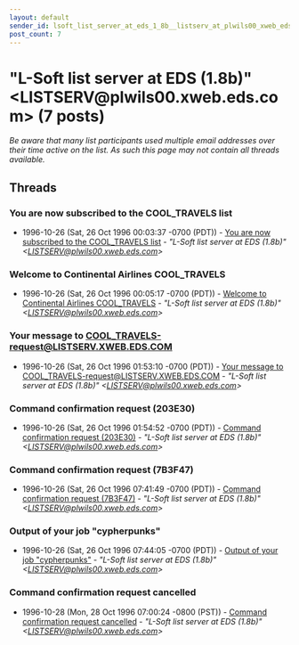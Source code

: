 ```yaml
---
layout: default
sender_id: lsoft_list_server_at_eds_1_8b__listserv_at_plwils00_xweb_eds_com_
post_count: 7
---
```


# "L-Soft list server at EDS (1.8b)"             <LISTSERV<span>@</span>plwils00.xweb.eds.com> (7 posts)

_Be aware that many list participants used multiple email addresses over their time active on the list. As such this page may not contain all threads available._

## Threads

### You are now subscribed to the COOL_TRAVELS list
+ 1996-10-26 (Sat, 26 Oct 1996 00:03:37 -0700 (PDT)) - [You are now subscribed to the COOL_TRAVELS list](/archive/1996/10/cbe86f43b82fe5bc9ec7f3d5af18e6dabc5a5fb6429fbf504e67c924a5f569cd) - _"L-Soft list server at EDS (1.8b)"             \<LISTSERV@plwils00.xweb.eds.com\>_

### Welcome to Continental Airlines COOL_TRAVELS
+ 1996-10-26 (Sat, 26 Oct 1996 00:05:17 -0700 (PDT)) - [Welcome to Continental Airlines COOL_TRAVELS](/archive/1996/10/0815632e4ad7c50553d0ab22cc2dba24fb5c1d997d22895d21c7308ab88e910f) - _"L-Soft list server at EDS (1.8b)"             \<LISTSERV@plwils00.xweb.eds.com\>_

### Your message to COOL_TRAVELS-request@LISTSERV.XWEB.EDS.COM
+ 1996-10-26 (Sat, 26 Oct 1996 01:53:10 -0700 (PDT)) - [Your message to COOL_TRAVELS-request@LISTSERV.XWEB.EDS.COM](/archive/1996/10/5a2025403b8a49d02ad2368e99f4249cc768f74d3e59358bf8b26ad2233821c3) - _"L-Soft list server at EDS (1.8b)"             \<LISTSERV@plwils00.xweb.eds.com\>_

### Command confirmation request (203E30)
+ 1996-10-26 (Sat, 26 Oct 1996 01:54:52 -0700 (PDT)) - [Command confirmation request (203E30)](/archive/1996/10/4b6cf6887911c7b9091bf280a902b66e72b6e15ac27bb839360b652dd78ae97e) - _"L-Soft list server at EDS (1.8b)"             \<LISTSERV@plwils00.xweb.eds.com\>_

### Command confirmation request (7B3F47)
+ 1996-10-26 (Sat, 26 Oct 1996 07:41:49 -0700 (PDT)) - [Command confirmation request (7B3F47)](/archive/1996/10/f5ca515542f9a193fe006b175b55977ab154e07d2fe66006d4e0bf1263e8d538) - _"L-Soft list server at EDS (1.8b)"             \<LISTSERV@plwils00.xweb.eds.com\>_

### Output of your job "cypherpunks"
+ 1996-10-26 (Sat, 26 Oct 1996 07:44:05 -0700 (PDT)) - [Output of your job "cypherpunks"](/archive/1996/10/425c75676f5ed254bcda744c00a45de6e2b3d68f26cf3c09f533c4b23918edb4) - _"L-Soft list server at EDS (1.8b)"             \<LISTSERV@plwils00.xweb.eds.com\>_

### Command confirmation request cancelled
+ 1996-10-28 (Mon, 28 Oct 1996 07:00:24 -0800 (PST)) - [Command confirmation request cancelled](/archive/1996/10/da9ce4f013b727cceacf6834bb645f51272d038585bfba234b9cd57f28a0e111) - _"L-Soft list server at EDS (1.8b)"             \<LISTSERV@plwils00.xweb.eds.com\>_

